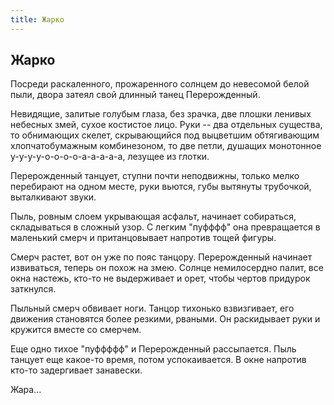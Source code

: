 ```yaml
---
title: Жарко
---
```

## Жарко

Посреди раскаленного, прожаренного солнцем до невесомой белой пыли, двора затеял свой длинный танец Перерожденный.

Невидящие, залитые голубым глаза, без зрачка, две плошки ленивых небесных змей, сухое костистое лицо. Руки -- два отдельных существа, то обнимающих скелет, скрывающийся под выцветшим обтягивающим хлопчатобумажным комбинезоном, то две петли, душащих монотонное у-у-у-у-о-о-о-о-а-а-а-а-а, лезущее из глотки.

Перерожденный танцует, ступни почти неподвижны, только мелко перебирают на одном месте, руки вьются, губы вытянуты трубочкой, выталкивают звуки.

Пыль, ровным слоем укрывающая асфальт, начинает собираться, складываться в сложный узор. С легким "пуфффф" она превращается в маленький смерч и пританцовывает напротив тощей фигуры.

Смерч растет, вот он уже по пояс танцору. Перерожденный начинает извиваться, теперь он похож на змею. Солнце немилосердно палит, все окна настежь, кто-то не выдерживает и орет, чтобы чертов придурок заткнулся.

Пыльный смерч обвивает ноги. Танцор тихонько взвизгивает, его движения становятся более резкими, рваными. Он раскидывает руки и кружится вместе со смерчем.

Еще одно тихое "пуффффф" и Перерожденный рассыпается. Пыль танцует еще какое-то время, потом успокаивается. В окне напротив кто-то задергивает занавески.

Жара...